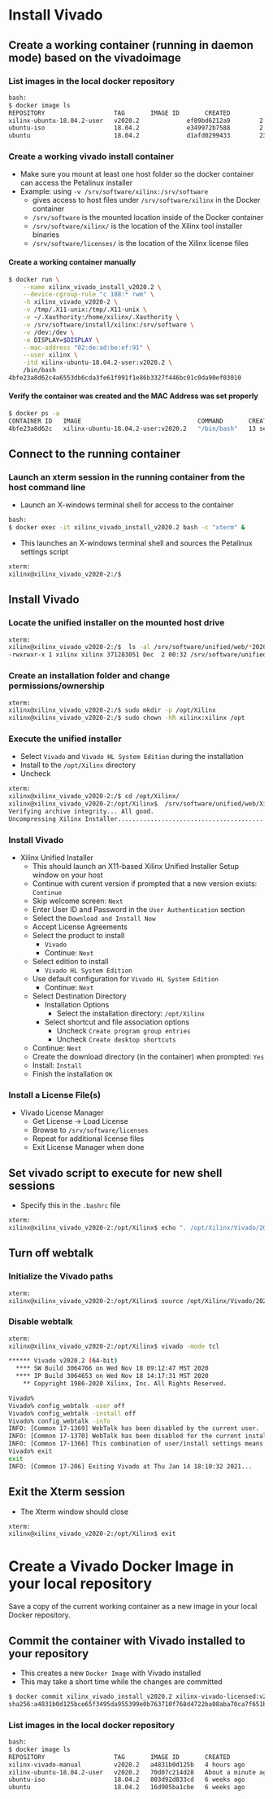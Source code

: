 [//]: # (Readme.vivado-install.md - Install Vivado on a Base Ubuntu User Image for v2020.1 Xilinx Tools)

# Install Vivado

## Create a working container (running in daemon mode) based on the vivadoimage

### List images in the local docker repository
```bash
bash:
$ docker image ls
REPOSITORY                   TAG       IMAGE ID       CREATED              SIZE
xilinx-ubuntu-18.04.2-user   v2020.2             ef89bd6212a9        2 days ago          2.26GB
ubuntu-iso                   18.04.2             e349972b7588        2 days ago          243MB
ubuntu                       18.04.2             d1afd0299433        23 hours ago        88.3MB
```

### Create a working vivado install container
- Make sure you mount at least one host folder so the docker container can access the Petalinux installer
- Example: using `-v /srv/software/xilinx:/srv/software`
	- gives access to host files under `/srv/software/xilinx` in the Docker container
	- `/srv/software` is the mounted location inside of the Docker container
	- `/srv/software/xilinx/` is the location of the Xilinx tool installer binaries
	- `/srv/software/licenses/` is the location of the Xilinx license files

#### Create a working container manually

```bash
$ docker run \
	--name xilinx_vivado_install_v2020.2 \
	--device-cgroup-rule "c 188:* rwm" \
	-h xilinx_vivado_v2020-2 \
	-v /tmp/.X11-unix:/tmp/.X11-unix \
	-v ~/.Xauthority:/home/xilinx/.Xauthority \
	-v /srv/software/install/xilinx:/srv/software \
	-v /dev:/dev \
	-e DISPLAY=$DISPLAY \
	--mac-address "02:de:ad:be:ef:91" \
	--user xilinx \
	-itd xilinx-ubuntu-18.04.2-user:v2020.2 \
	/bin/bash
4bfe23a8d62c4a6553db6cda3fe61f091f1e86b3327f446bc01c0da90ef03010
```

#### Verify the container was created and the MAC Address was set properly

```bash
$ docker ps -a
CONTAINER ID   IMAGE                                COMMAND       CREATED          STATUS          PORTS     NAMES
4bfe23a8d62c   xilinx-ubuntu-18.04.2-user:v2020.2   "/bin/bash"   13 seconds ago   Up 11 seconds             xilinx_vivado_install_v2020.2
```

## Connect to the running container

### Launch an xterm session in the running container from the host command line
- Launch an X-windows terminal shell for access to the container
```bash
bash:
$ docker exec -it xilinx_vivado_install_v2020.2 bash -c "xterm" &
```
- This launches an X-windows terminal shell and sources the Petalinux settings script
```bash
xterm:
xilinx@xilinx_vivado_v2020-2:/$
```

## Install Vivado

### Locate the unified installer on the mounted host drive
```bash
xterm:
xilinx@xilinx_vivado_v2020-2:/$  ls -al /srv/software/unified/web/*2020.2*
-rwxrwxr-x 1 xilinx xilinx 371283051 Dec  2 00:32 /srv/software/unified/web/Xilinx_Unified_2020.2_1118_1232_Lin64.bin
```

### Create an installation folder and change permissions/ownership

```bash
xterm:
xilinx@xilinx_vivado_v2020-2:/$ sudo mkdir -p /opt/Xilinx
xilinx@xilinx_vivado_v2020-2:/$ sudo chown -hR xilinx:xilinx /opt
```

### Execute the unified installer
- Select `Vivado` and `Vivado HL System Edition` during the installation
- Install to the `/opt/Xilinx` directory
- Uncheck

```bash
xterm:
xilinx@xilinx_vivado_v2020-2:/$ cd /opt/Xilinx/
xilinx@xilinx_vivado_v2020-2:/opt/Xilinx$  /srv/software/unified/web/Xilinx_Unified_2020.2_1118_1232_Lin64.bin 
Verifying archive integrity... All good.
Uncompressing Xilinx Installer..............................................................................................................................................................................................................................................................................................................................................................................................................................................................................................................................................................................................................................................................................................................................................................................................
```

### Install Vivado

- Xilinx Unified Installer
	- This should launch an X11-based Xilinx Unified Installer Setup window on your host
	- Continue with curent version if prompted that a new version exists: ```Continue```
	- Skip welcome screen: ```Next```
	- Enter User ID and Password in the ```User Authentication``` section
	- Select the ```Download and Install Now```
	- Accept License Agreements
	- Select the product to install
		- ```Vivado```
		- Continue: ```Next```
	- Select edition to install
		- ```Vivado HL System Edition```
	- Use default configuration for ```Vivado HL System Edition```
		- Continue: ```Next```
	- Select Destination Directory
		- Installation Options
			- Select the installation directory: ```/opt/Xilinx```
		- Select shortcut and file association options
			- Uncheck ```Create program group entries```
			- Uncheck ```Create desktop shortcuts```
	- Continue: ```Next```	
	- Create the download directory (in the container) when prompted: ```Yes```
	- Install: ```Install```
	- Finish the installation ```OK```

### Install a License File(s)

- Vivado License Manager
	- Get License -> Load License
	- Browse to `/srv/software/licenses`
	- Repeat for additional license files
	- Exit License Manager when done


## Set vivado script to execute for new shell sessions
- Specify this in the `.bashrc` file

```bash
xterm:
xilinx@xilinx_vivado_v2020-2:/opt/Xilinx$ echo ". /opt/Xilinx/Vivado/2020.2/settings64.sh" > ~/.bashrc
```

## Turn off webtalk

### Initialize the Vivado paths
```bash
xterm:
xilinx@xilinx_vivado_v2020-2:/opt/Xilinx$ source /opt/Xilinx/Vivado/2020.2/settings64.sh
```

### Disable webtalk
```bash
xterm:
xilinx@xilinx_vivado_v2020-2:/opt/Xilinx$ vivado -mode tcl

****** Vivado v2020.2 (64-bit)
  **** SW Build 3064766 on Wed Nov 18 09:12:47 MST 2020
  **** IP Build 3064653 on Wed Nov 18 14:17:31 MST 2020
    ** Copyright 1986-2020 Xilinx, Inc. All Rights Reserved.

Vivado% 
Vivado% config_webtalk -user off
Vivado% config_webtalk -install off
Vivado% config_webtalk -info
INFO: [Common 17-1369] WebTalk has been disabled by the current user.
INFO: [Common 17-1370] WebTalk has been disabled for the current installation.
INFO: [Common 17-1366] This combination of user/install settings means that WebTalk is currently disabled.
Vivado% exit
exit
INFO: [Common 17-206] Exiting Vivado at Thu Jan 14 18:10:32 2021...
```

## Exit the Xterm session
- The Xterm window should close

```bash
xterm:
xilinx@xilinx_vivado_v2020-2:/opt/Xilinx$ exit
```

# Create a Vivado Docker Image in your local repository

Save a copy of the current working container as a new image in your local Docker repository.

## Commit the container with Vivado installed to your repository 
- This creates a new `Docker Image` with Vivado installed
- This may take a short time while the changes are committed
```bash
$ docker commit xilinx_vivado_install_v2020.2 xilinx-vivado-licensed:v2020.2
sha256:a4831b0d125bce65f3495da955399e0b763710f768d4722ba08aba70ca7f651b
```

### List images in the local docker repository
```bash
bash:
$ docker image ls
REPOSITORY                   TAG       IMAGE ID       CREATED        		SIZE
xilinx-vivado-manual         v2020.2   a4831b0d125b   4 hours ago    		69.9GB
xilinx-ubuntu-18.04.2-user   v2020.2   70d07c214d28   About a minute ago    1.69GB
ubuntu-iso                   18.04.2   803d92d833cd   6 weeks ago           267MB
ubuntu                       18.04.2   16d905ba1cbe   6 weeks ago    	    72.9MB
```
